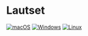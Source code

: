 # Lautset

[![macOS](https://github.com/tobanteAudio/Lautset/actions/workflows/build_mac.yml/badge.svg)](https://github.com/tobanteAudio/Lautset/actions/workflows/build_mac.yml)
[![Windows](https://github.com/tobanteAudio/Lautset/actions/workflows/build_windows.yml/badge.svg)](https://github.com/tobanteAudio/Lautset/actions/workflows/build_windows.yml)
[![Linux](https://github.com/tobanteAudio/Lautset/actions/workflows/build_linux.yml/badge.svg)](https://github.com/tobanteAudio/Lautset/actions/workflows/build_linux.yml)
